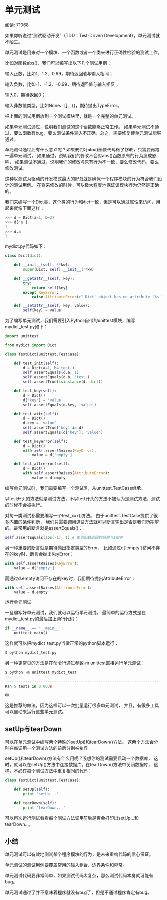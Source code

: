 # 单元测试

阅读: 71068

如果你听说过“测试驱动开发”（TDD：Test-Driven Development），单元测试就不陌生。

单元测试是用来对一个模块、一个函数或者一个类来进行正确性检验的测试工作。

比如对函数abs()，我们可以编写出以下几个测试用例：

输入正数，比如1、1.2、0.99，期待返回值与输入相同；

输入负数，比如-1、-1.2、-0.99，期待返回值与输入相反；

输入0，期待返回0；

输入非数值类型，比如None、[]、{}，期待抛出TypeError。

把上面的测试用例放到一个测试模块里，就是一个完整的单元测试。

如果单元测试通过，说明我们测试的这个函数能够正常工作。
如果单元测试不通过，要么函数有bug，要么测试条件输入不正确，总之，需要修复使单元测试能够通过。

单元测试通过后有什么意义呢？如果我们对abs()函数代码做了修改，只需要再跑一遍单元测试，
如果通过，说明我们的修改不会对abs()函数原有的行为造成影响，
如果测试不通过，说明我们的修改与原有行为不一致，要么修改代码，要么修改测试。

这种以测试为驱动的开发模式最大的好处就是确保一个程序模块的行为符合我们设计的测试用例。
在将来修改的时候，可以极大程度地保证该模块行为仍然是正确的。

我们来编写一个Dict类，这个类的行为和dict一致，但是可以通过属性来访问，用起来就像下面这样：

```python
>>> d = Dict(a=1, b=2)
>>> d['a']
1
>>> d.a
1
```

mydict.py代码如下：

```python
class Dict(dict):

    def __init__(self, **kw):
        super(Dict, self).__init__(**kw)

    def __getattr__(self, key):
        try:
            return self[key]
        except KeyError:
            raise AttributeError(r"'Dict' object has no attribute '%s'" % key)

    def __setattr__(self, key, value):
        self[key] = value
```

为了编写单元测试，我们需要引入Python自带的unittest模块，编写mydict_test.py如下：

```python
import unittest

from mydict import Dict

class TestDict(unittest.TestCase):

    def test_init(self):
        d = Dict(a=1, b='test')
        self.assertEquals(d.a, 1)
        self.assertEquals(d.b, 'test')
        self.assertTrue(isinstance(d, dict))

    def test_key(self):
        d = Dict()
        d['key'] = 'value'
        self.assertEquals(d.key, 'value')

    def test_attr(self):
        d = Dict()
        d.key = 'value'
        self.assertTrue('key' in d)
        self.assertEquals(d['key'], 'value')

    def test_keyerror(self):
        d = Dict()
        with self.assertRaises(KeyError):
            value = d['empty']

    def test_attrerror(self):
        d = Dict()
        with self.assertRaises(AttributeError):
            value = d.empty
```

编写单元测试时，我们需要编写一个测试类，从unittest.TestCase继承。

以test开头的方法就是测试方法，不以test开头的方法不被认为是测试方法，测试的时候不会被执行。

对每一类测试都需要编写一个test_xxx()方法。
由于unittest.TestCase提供了很多内置的条件判断，
我们只需要调用这些方法就可以断言输出是否是我们所期望的。最常用的断言就是assertEquals()：

```python
self.assertEquals(abs(-1), 1) # 断言函数返回的结果与1相等
```

另一种重要的断言就是期待抛出指定类型的Error，
比如通过d['empty']访问不存在的key时，断言会抛出KeyError：

```python
with self.assertRaises(KeyError):
    value = d['empty']
```

而通过d.empty访问不存在的key时，我们期待抛出AttributeError：

```python
with self.assertRaises(AttributeError):
    value = d.empty
```

运行单元测试

一旦编写好单元测试，我们就可以运行单元测试。
最简单的运行方式是在mydict_test.py的最后加上两行代码：

```python
if __name__ == '__main__':
    unittest.main()
```

这样就可以把mydict_test.py当做正常的python脚本运行：

```python
$ python mydict_test.py
```

另一种更常见的方法是在命令行通过参数-m unittest直接运行单元测试：

```python
$ python -m unittest mydict_test
.....
----------------------------------------------------------------------
Ran 5 tests in 0.000s

OK
```
这是推荐的做法，因为这样可以一次批量运行很多单元测试，
并且，有很多工具可以自动来运行这些单元测试。

## setUp与tearDown

可以在单元测试中编写两个特殊的setUp()和tearDown()方法。
这两个方法会分别在每调用一个测试方法的前后分别被执行。

setUp()和tearDown()方法有什么用呢？设想你的测试需要启动一个数据库，
这时，就可以在setUp()方法中连接数据库，在tearDown()方法中关闭数据库，
这样，不必在每个测试方法中重复相同的代码：

```python
class TestDict(unittest.TestCase):

    def setUp(self):
        print 'setUp...'

    def tearDown(self):
        print 'tearDown...'
```

可以再次运行测试看看每个测试方法调用前后是否会打印出setUp...和tearDown...。

## 小结

单元测试可以有效地测试某个程序模块的行为，是未来重构代码的信心保证。

单元测试的测试用例要覆盖常用的输入组合、边界条件和异常。

单元测试代码要非常简单，如果测试代码太复杂，那么测试代码本身就可能有bug。

单元测试通过了并不意味着程序就没有bug了，但是不通过程序肯定有bug。
